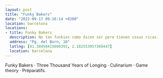 ```yaml
---
layout: post
title: "Funky Bakers"
date: "2022-09-17 09:16:14 +0200"
location: barcelona
locations:
- title: Funky Bakers
  description: No tan funkies como dicen ser pero tienen cosas ricas.
  address: "Pg. del Born, 10"
  latlng: [41.38458415660393, 2.182553957368447]
  location: barcelona
---
```

Funky Bakers · Three Thousand Years of Longing · Culinarium · Game theory · Préparatifs.

